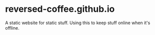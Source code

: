 # reversed-coffee.github.io

A static website for static stuff. Using this to keep stuff online when it's offline.
